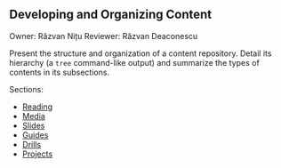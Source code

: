 ## Developing and Organizing Content

Owner: Răzvan Nițu
Reviewer: Răzvan Deaconescu

Present the structure and organization of a content repository.
Detail its hierarchy (a `tree` command-like output) and summarize the types of contents in its subsections.

Sections:

* [Reading](../../reading/reading/README.md)
* [Media](../../media/reading/README.md)
* [Slides](../../slides/reading/README.md)
* [Guides](../../guides/reading/README.md)
* [Drills](../../drills/reading/README.md)
* [Projects](../../projects/reading/README.md)
